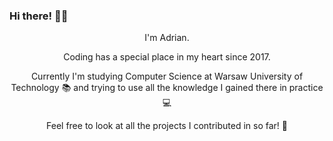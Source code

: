 ### Hi there! 👋😀

<p align="center">
  I'm Adrian. 
</p>

<p align="center">
  Coding has a special place in my heart since 2017. 
</p>

<p align="center">
  Currently I'm studying Computer Science at Warsaw University of Technology 📚 and trying to use all the knowledge I gained there in practice 💻 
</p>

<p align="center">
  Feel free to look at all the projects I contributed in so far! 🥳
</p>
